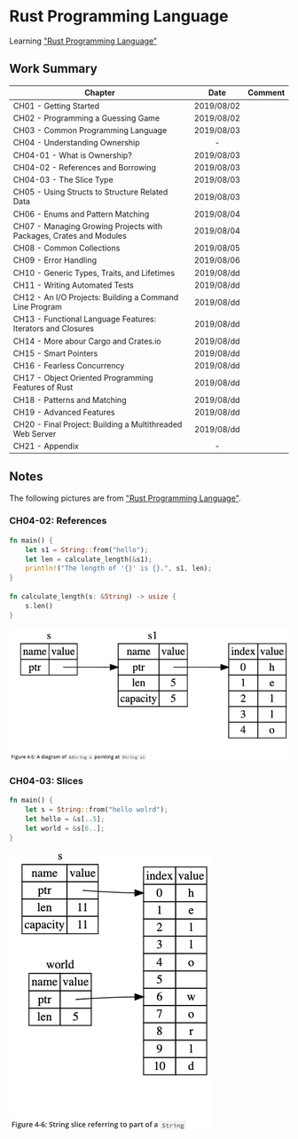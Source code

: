 # Rust Programming Language

Learning ["Rust Programming Language"](https://doc.rust-lang.org/book/)

## Work Summary

| Chapter                                                            |    Date    | Comment |
| ------------------------------------------------------------------ | :--------: | ------- |
| CH01 - Getting Started                                             | 2019/08/02 |         |
| CH02 - Programming a Guessing Game                                 | 2019/08/02 |         |
| CH03 - Common Programming Language                                 | 2019/08/03 |         |
| CH04 - Understanding Ownership                                     |     -      |         |
| CH04-01 - What is Ownership?                                       | 2019/08/03 |         |
| CH04-02 - References and Borrowing                                 | 2019/08/03 |         |
| CH04-03 - The Slice Type                                           | 2019/08/03 |         |
| CH05 - Using Structs to Structure Related Data                     | 2019/08/03 |         |
| CH06 - Enums and Pattern Matching                                  | 2019/08/04 |         |
| CH07 - Managing Growing Projects with Packages, Crates and Modules | 2019/08/04 |         |
| CH08 - Common Collections                                          | 2019/08/05 |         |
| CH09 - Error Handling                                              | 2019/08/06 |         |
| CH10 - Generic Types, Traits, and Lifetimes                        | 2019/08/dd |         |
| CH11 - Writing Automated Tests                                     | 2019/08/dd |         |
| CH12 - An I/O Projects: Building a Command Line Program            | 2019/08/dd |         |
| CH13 - Functional Language Features: Iterators and Closures        | 2019/08/dd |         |
| CH14 - More abour Cargo and Crates.io                              | 2019/08/dd |         |
| CH15 - Smart Pointers                                              | 2019/08/dd |         |
| CH16 - Fearless Concurrency                                        | 2019/08/dd |         |
| CH17 - Object Oriented Programming Features of Rust                | 2019/08/dd |         |
| CH18 - Patterns and Matching                                       | 2019/08/dd |         |
| CH19 - Advanced Features                                           | 2019/08/dd |         |
| CH20 - Final Project: Building a Multithreaded Web Server          | 2019/08/dd |         |
| CH21 - Appendix                                                    |     -      |         |

## Notes

The following pictures are from ["Rust Programming Language"](https://doc.rust-lang.org/book/).

### CH04-02: References

```rust
fn main() {
    let s1 = String::from("hello");
    let len = calculate_length(&s1);
    println!("The length of '{}' is {}.", s1, len);
}

fn calculate_length(s: &String) -> usize {
    s.len()
}
```

![references](./img/f_4_5.png)

### CH04-03: Slices

```rust
fn main() {
    let s = String::from("hello wolrd");
    let hello = &s[..5];
    let world = &s[6..];
}
```

![slices](./img/f_4_6.png)
